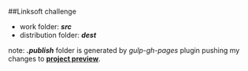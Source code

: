 ##Linksoft challenge

+ work folder: *__src__*
+ distribution folder: *__dest__*

note: *__.publish__* folder is generated by *gulp-gh-pages* plugin pushing my changes to
[__project preview__](https://ledanielh.github.io/linksoft-homework/#/subscribe "project preview").
